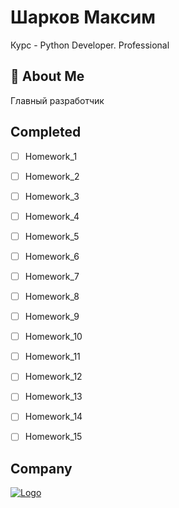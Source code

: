 # Шарков Максим
Курс - Python Developer. Professional


## 🚀 About Me
Главный разработчик


## Completed
- [ ]  Homework_1
- [ ]  Homework_2
- [ ]  Homework_3
- [ ]  Homework_4
- [ ]  Homework_5
- [ ]  Homework_6
- [ ]  Homework_7
- [ ]  Homework_8
- [ ]  Homework_9
- [ ]  Homework_10
- [ ]  Homework_11
- [ ]  Homework_12
- [ ]  Homework_13
- [ ]  Homework_14
- [ ]  Homework_15


## Company
[![Logo](https://259506.selcdn.ru/sites-static/site7194/fb89a9e6-0740-4f15-84c5-91ecb61e1a15/fb89a9e6-0740-4f15-84c5-91ecb61e1a15-711299.png)](https://nobilis.team/)
